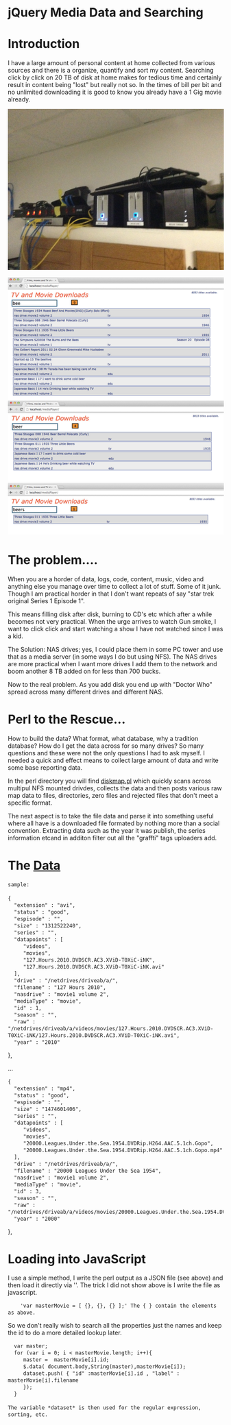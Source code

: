 jQuery Media Data and Searching
=


Introduction
==


I have a large amount of personal content at home collected from various sources and there is a organize, quantify and sort my content.  Searching click by click on 20 TB of disk at home makes for tedious time and certainly result in content being "lost" but really not so. In the times of bill per bit and no unlimited downloading it is good to know you already have a 1 Gig movie already.

![nas drives](/images/nas.jpg)

![Browser](/images/bee.jpg)
![Bee](/images/beer.jpg)
![Browser](/images/beers.jpg)




The problem....
==


When you are a horder of data, logs, code, content, music, video and anything else you manage over time to collect a lot of stuff. Some of it junk.  Though I am practical horder in that I don't want repeats of say "star trek original Series 1 Episode 1".  

This means filling disk after disk, burning to CD's etc which after a while becomes not very practical.  When the urge arrives to watch Gun smoke, I want to click click and start watching a show I have not watched since I was a kid.

The Solution: NAS drives; yes, I could place them in some PC tower and use that as a media server (in some ways I do but using NFS).  The NAS drives are more practical when I want more drives I add them to the network and boom another 8 TB added on for less than 700 bucks.

Now to the real problem. As you add disk you end up with "Doctor Who" spread across many different drives and different NAS. 

Perl to the Rescue...
===

How to build the data? What format, what database, why a tradition database? How do I get the data across for so many drives? So many questions and these were not the only questions I had to ask myself.  I needed a quick and effect means to collect large amount of data and write some base reporting data.

In the perl directory you will find [diskmap.pl](https://github.com/alexmac131/mediaData/blob/master/perl/diskmap.pl) which quickly scans across multipul NFS mounted drivdes, collects the data and then posts various raw map data to files, directories, zero files and rejected files that don't meet a specific format.

The next aspect is to take the file data and parse it into something useful where all have is a downloaded file formated by nothing more than a social convention.  Extracting data such as the year it was publish, the series  information etcand in additon filter out all the "graffti" tags uploaders add.


The [Data](https://github.com/alexmac131/mediaData/blob/master/data/master.json)
===
	
	sample:

	{
      "extension" : "avi",
      "status" : "good",
      "espisode" : "",
      "size" : "1312522240",
      "series" : "",
      "datapoints" : [
         "videos",
         "movies",
         "127.Hours.2010.DVDSCR.AC3.XViD-T0XiC-iNK",
         "127.Hours.2010.DVDSCR.AC3.XViD-T0XiC-iNK.avi"
      ],
      "drive" : "/netdrives/driveab/a/",
      "filename" : "127 Hours 2010",
      "nasdrive" : "movie1 volume 2",
      "mediaType" : "movie",
      "id" : 1,
      "season" : "",
      "raw" : "/netdrives/driveab/a/videos/movies/127.Hours.2010.DVDSCR.AC3.XViD-T0XiC-iNK/127.Hours.2010.DVDSCR.AC3.XViD-T0XiC-iNK.avi",
      "year" : "2010"
   },

   ...

    {
      "extension" : "mp4",
      "status" : "good",
      "espisode" : "",
      "size" : "1474601406",
      "series" : "",
      "datapoints" : [
         "videos",
         "movies",
         "20000.Leagues.Under.the.Sea.1954.DVDRip.H264.AAC.5.1ch.Gopo",
         "20000.Leagues.Under.the.Sea.1954.DVDRip.H264.AAC.5.1ch.Gopo.mp4"
      ],
      "drive" : "/netdrives/driveab/a/",
      "filename" : "20000 Leagues Under the Sea 1954",
      "nasdrive" : "movie1 volume 2",
      "mediaType" : "movie",
      "id" : 3,
      "season" : "",
      "raw" : "/netdrives/driveab/a/videos/movies/20000.Leagues.Under.the.Sea.1954.DVDRip.H264.AAC.5.1ch.Gopo/20000.Leagues.Under.the.Sea.1954.DVDRip.H264.AAC.5.1ch.Gopo.mp4",
      "year" : "2000"
   },

   Loading into JavaScript
   ====

   I use a simple method, I write the perl output as a JSON file (see above) and then load it directly via '<script src="data/master.json"></script>'.  The trick I did not show above is I write the file as javascript.

        'var masterMovie = [ {}, {}, {} ];' The { } contain the elements as above.

   So we don't really wish to search all the properties just the names and keep the id to do a more detailed lookup later.

      var master;
      for (var i = 0; i < masterMovie.length; i++){ 
         master =  masterMovie[i].id;     
         $.data( document.body,String(master),masterMovie[i]);
         dataset.push( { "id" :masterMovie[i].id , "label" : masterMovie[i].filename
         });     
      }
    
    The variable *dataset* is then used for the regular expression, sorting, etc.

